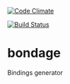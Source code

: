 [![Code Climate](https://codeclimate.com/github/jorj1988/bondage.png)](https://codeclimate.com/github/jorj1988/bondage)

[![Build Status](https://travis-ci.org/jorj1988/bondage.png?branch=master)](https://travis-ci.org/jorj1988/bondage)

bondage
=======

Bindings generator
